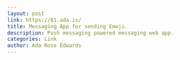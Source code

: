 ```yaml
---
layout: post
link: https://81.ada.is/
title: Messaging App for sending Emoji.
description: Push messaging powered messaging web app.
categories: Link
author: Ada Rose Edwards
---
```

